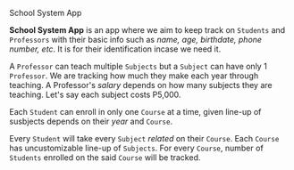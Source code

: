 School System App

**School System App** is an app where we aim to keep track on `Students` and `Professors` with their basic info such as *name, age, birthdate, phone number, etc*. It is for their identification incase we need it.

A `Professor` can teach multiple `Subjects` but a `Subject` can have only 1 `Professor`. We are tracking how much they make each year through teaching. A Professor's *salary* depends on how many subjects they are teaching. Let's say each subject costs P5,000.

Each `Student` can enroll in only one `Course` at a time, given line-up of susbjects depends on their *year* and `Course`.

Every `Student` will take every `Subject` *related* on their `Course`. Each `Course` has uncustomizable line-up of `Subjects`. For every `Course`, number of `Students` enrolled on the said `Course` will be tracked.
